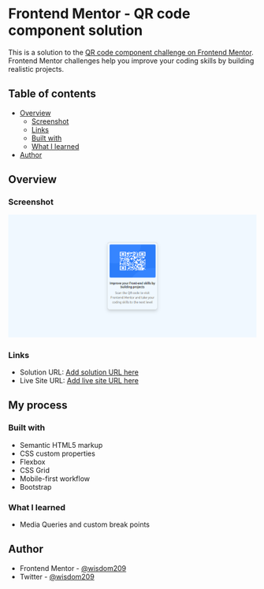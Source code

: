 # Frontend Mentor - QR code component solution

This is a solution to the [QR code component challenge on Frontend Mentor](https://www.frontendmentor.io/challenges/qr-code-component-iux_sIO_H). Frontend Mentor challenges help you improve your coding skills by building realistic projects. 

## Table of contents

- [Overview](#overview)
  - [Screenshot](#screenshot)
  - [Links](#links)
  - [Built with](#built-with)
  - [What I learned](#what-i-learned)
- [Author](#author)

## Overview

### Screenshot

![](./screenshot.png)

### Links

- Solution URL: [Add solution URL here](https://your-solution-url.com)
- Live Site URL: [Add live site URL here](https://frontend-mentor-1fdk.vercel.app/qrcode/index.html)

## My process

### Built with

- Semantic HTML5 markup
- CSS custom properties
- Flexbox
- CSS Grid
- Mobile-first workflow
- Bootstrap


### What I learned

- Media Queries and custom break points

## Author
- Frontend Mentor - [@wisdom209](https://www.frontendmentor.io/profile/wisdom209)
- Twitter - [@wisdom209](https://www.twitter.com/wisdom209)
